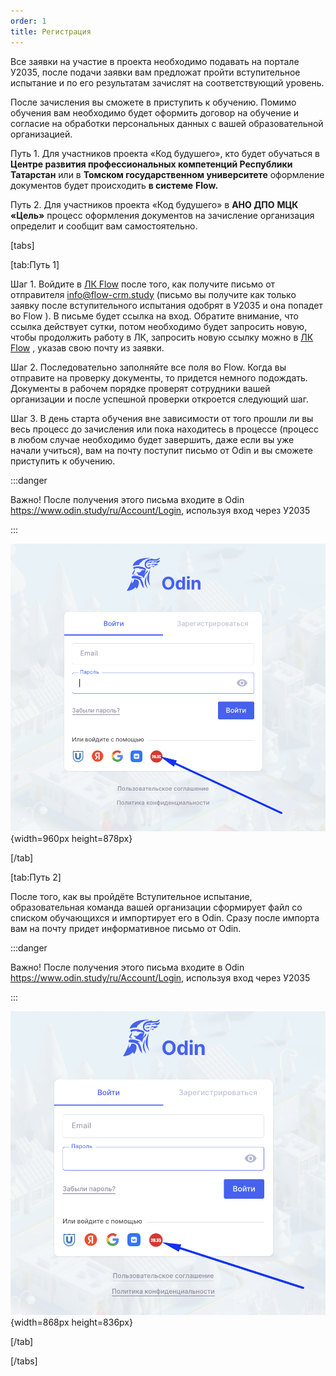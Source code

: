 ```yaml
---
order: 1
title: Регистрация
---
```


Все заявки на участие в проекта необходимо подавать на портале У2035, после подачи заявки вам предложат пройти вступительное испытание и по его результатам зачислят на соответствующий уровень.

После зачисления вы сможете в приступить к обучению. Помимо обучения вам необходимо будет оформить договор на обучение и согласие на обработки персональных данных с вашей образовательной организацией.

Путь 1. Для участников проекта «Код будушего», кто будет обучаться в  **Центре развития профессиональных компетенций Республики Татарстан** или в **Томском государственном университете** оформление документов будет происходить **в системе** **Flow.**

Путь 2. Для участников проекта «Код будушего» в **АНО ДПО**  **МЦК «Цель»** процесс оформления документов на зачисление организация определит и сообщит вам самостоятельно.

[tabs]

[tab:Путь 1]

Шаг 1. Войдите в [ЛК Flow](https://lk.flow-crm.study/Cabinet/Login)  после того, как получите письмо от  отправителя [info@flow-crm.study](mailto:info@flow-crm.study) (письмо вы получите как только заявку после вступительного испытания одобрят в У2035 и она попадет во Flow ). В письме будет ссылка на вход. Обратите внимание, что ссылка действует сутки, потом необходимо будет запросить новую, чтобы продолжить работу в ЛК, запросить новую ссылку можно  в [ЛК Flow](https://lk.flow-crm.study/Cabinet/Login) , указав свою почту из заявки.

Шаг 2. Последовательно заполняйте все поля во Flow. Когда вы отправите на проверку документы, то придется немного подождать. Документы в рабочем порядке проверят сотрудники вашей организации и после  успешной проверки  откроется следующий шаг.

Шаг 3. В день старта обучения вне зависимости от того прошли ли вы весь процесс до зачисления или пока находитесь в процессе (процесс в любом случае необходимо будет завершить, даже если вы уже начали учиться), вам на почту поступит письмо от Odin и вы сможете приступить к обучению.

:::danger 

Важно! После получения этого письма входите в Odin <https://www.odin.study/ru/Account/Login>, используя вход через У2035

:::

![](./registraciya.png){width=960px height=878px}



[/tab]

[tab:Путь 2]

После того, как вы пройдёте Вступительное испытание, образовательная команда вашей организации сформирует файл со списком обучающихся и импортирует его в Odin.  Сразу после импорта вам на почту придет информативное письмо от Odin.

:::danger 

Важно! После получения этого письма входите в Odin <https://www.odin.study/ru/Account/Login>, используя вход через У2035

:::

![](./registraciya-2.png){width=868px height=836px}

[/tab]

[/tabs]


